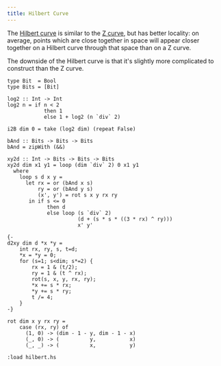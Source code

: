 ```yaml
---
title: Hilbert Curve
---
```


The [Hilbert curve](https://en.wikipedia.org/wiki/Hilbert_curve) is similar to the [Z curve](/projects/procedural/z.html), but has better locality: on average, points which are close together in space will appear closer together on a Hilbert curve through that space than on a Z curve.

The downside of the Hilbert curve is that it's slightly more complicated to construct than the Z curve.

```{.haskell pipe="tee -a hilbert.hs"}
type Bit  = Bool
type Bits = [Bit]

log2 :: Int -> Int
log2 n = if n < 2
            then 1
            else 1 + log2 (n `div` 2)

i2B dim 0 = take (log2 dim) (repeat False)

bAnd :: Bits -> Bits -> Bits
bAnd = zipWith (&&)

xy2d :: Int -> Bits -> Bits -> Bits
xy2d dim x1 y1 = loop (dim `div` 2) 0 x1 y1
  where
    loop s d x y =
      let rx = or (bAnd x s)
          ry = or (bAnd y s)
          (x', y') = rot s x y rx ry
       in if s <= 0
             then d
             else loop (s `div` 2)
                       (d + (s * s * ((3 * rx) ^ ry)))
                       x' y'

{-
d2xy dim d *x *y =
    int rx, ry, s, t=d;
    *x = *y = 0;
    for (s=1; s<dim; s*=2) {
        rx = 1 & (t/2);
        ry = 1 & (t ^ rx);
        rot(s, x, y, rx, ry);
        *x += s * rx;
        *y += s * ry;
        t /= 4;
    }
-}

rot dim x y rx ry =
    case (rx, ry) of
      (1, 0) -> (dim - 1 - y, dim - 1 - x)
      (_, 0) -> (          y,           x)
      (_, _) -> (          x,           y)
```

```{pipe="ghci"}
:load hilbert.hs
```
